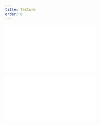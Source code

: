 ```yaml
---
title: Texture
order: 6
---
```


<embed src="@/docs/common/style.md"></embed>

<embed src="@/docs/api/line_layer/features/texture.zh.md"></embed>
